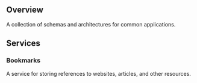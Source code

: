 ## Overview

A collection of schemas and architectures for common applications.

## Services

### Bookmarks

A service for storing references to websites, articles, and other resources.
